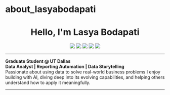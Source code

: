 # about_lasyabodapati
<h1 align="center">Hello, I'm Lasya Bodapati</h1>

<p align="center">
  <img src="https://img.shields.io/badge/Data%20Analyst-%23009688.svg?style=for-the-badge&logo=data&logoColor=white"/>
  <img src="https://img.shields.io/badge/Business%20Analytics-%23007ACC.svg?style=for-the-badge&logo=tableau&logoColor=white"/>
  <img src="https://img.shields.io/badge/Python-%2314354C.svg?style=for-the-badge&logo=python&logoColor=white"/>
  <img src="https://img.shields.io/badge/SQL-%2300758F.svg?style=for-the-badge&logo=postgresql&logoColor=white"/>
  <img src="https://img.shields.io/badge/Power%20BI-F2C811?style=for-the-badge&logo=powerbi&logoColor=black" />
</p>

---

 **Graduate Student @ UT Dallas**  
**Data Analyst | Reporting Automation | Data Storytelling**  
 Passionate about using data to solve real-world business problems
 I enjoy building with AI, diving deep into its evolving capabilities, and helping others understand how to apply it meaningfully.

---

